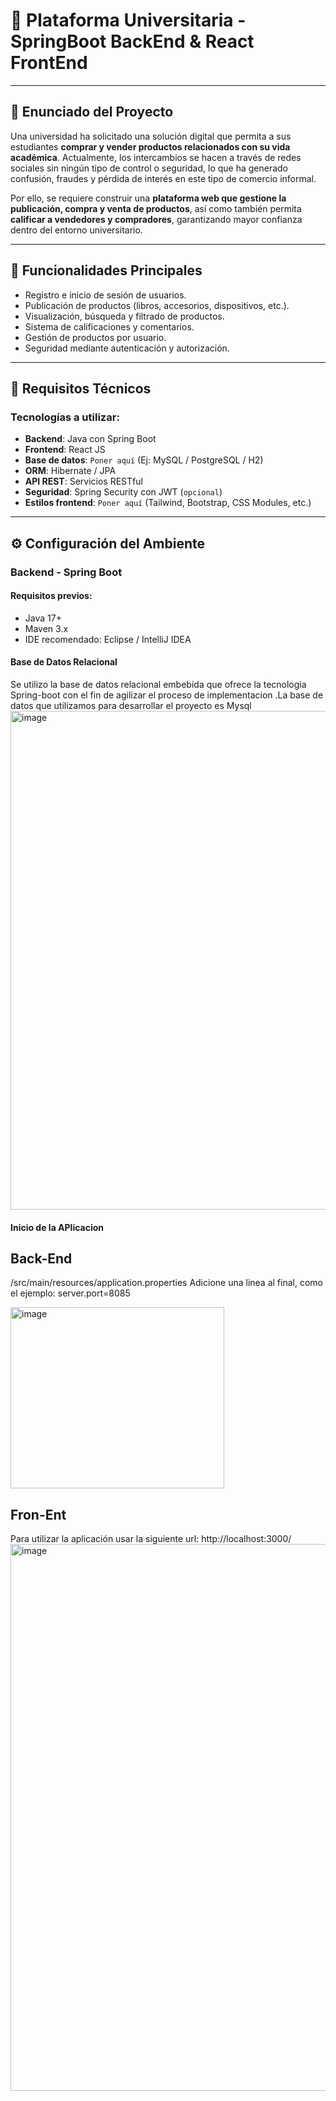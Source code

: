 # 🛒 Plataforma Universitaria - SpringBoot BackEnd & React FrontEnd



---

## 📘 Enunciado del Proyecto

Una universidad ha solicitado una solución digital que permita a sus estudiantes **comprar y vender productos relacionados con su vida académica**. Actualmente, los intercambios se hacen a través de redes sociales sin ningún tipo de control o seguridad, lo que ha generado confusión, fraudes y pérdida de interés en este tipo de comercio informal.

Por ello, se requiere construir una **plataforma web que gestione la publicación, compra y venta de productos**, así como también permita **calificar a vendedores y compradores**, garantizando mayor confianza dentro del entorno universitario.

---

## 🚀 Funcionalidades Principales

- Registro e inicio de sesión de usuarios.
- Publicación de productos (libros, accesorios, dispositivos, etc.).
- Visualización, búsqueda y filtrado de productos.
- Sistema de calificaciones y comentarios.
- Gestión de productos por usuario.
- Seguridad mediante autenticación y autorización.

---

## 🧰 Requisitos Técnicos

### Tecnologías a utilizar:

- **Backend**: Java con Spring Boot
- **Frontend**: React JS
- **Base de datos**: `Poner aquí` (Ej: MySQL / PostgreSQL / H2)
- **ORM**: Hibernate / JPA
- **API REST**: Servicios RESTful
- **Seguridad**: Spring Security con JWT (`opcional`)
- **Estilos frontend**: `Poner aquí` (Tailwind, Bootstrap, CSS Modules, etc.)

---

## ⚙️ Configuración del Ambiente

### Backend - Spring Boot

#### Requisitos previos:

- Java 17+
- Maven 3.x
- IDE recomendado: Eclipse / IntelliJ IDEA

#### Base de Datos Relacional
Se utilizo la base de datos relacional embebida que ofrece la tecnologia Spring-boot con 
el fin de agilizar el proceso  de implementacion .La base de datos que utilizamos para desarrollar
el proyecto es Mysql
<img width="880" height="798" alt="image" src="https://github.com/user-attachments/assets/6569ea50-66ea-4258-9fb7-e06536c570d8" />


#### Inicio de la APlicacion

## Back-End
/src/main/resources/application.properties
Adicione una linea al final, como el ejemplo:
server.port=8085

<img width="342" height="290" alt="image" src="https://github.com/user-attachments/assets/12198e6c-cd6a-4469-83f7-a75734ff1bd4" />

## Fron-Ent
Para utilizar la aplicación usar la siguiente url:
http://localhost:3000/
<img width="1422" height="875" alt="image" src="https://github.com/user-attachments/assets/515286ea-3f29-4be7-b7fe-2496940269d2" />
